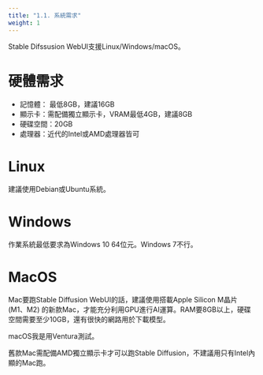 ```yaml
---
title: "1.1. 系統需求"
weight: 1
---
```


Stable Difssusion WebUI支援Linux/Windows/macOS。

# 硬體需求

- 記憶體： 最低8GB，建議16GB
- 顯示卡：需配備獨立顯示卡，VRAM最低4GB，建議8GB
- 硬碟空間：20GB
- 處理器：近代的Intel或AMD處理器皆可


# Linux

建議使用Debian或Ubuntu系統。


# Windows

作業系統最低要求為Windows 10 64位元。Windows 7不行。


# MacOS

Mac要跑Stable Diffusion WebUI的話，建議使用搭載Apple Silicon M晶片 (M1、M2) 的新款Mac，才能充分利用GPU進行AI運算。RAM要8GB以上，硬碟空間需要至少10GB，還有很快的網路用於下載模型。

macOS我是用Ventura測試。

舊款Mac需配備AMD獨立顯示卡才可以跑Stable Diffusion，不建議用只有Intel內顯的Mac跑。
